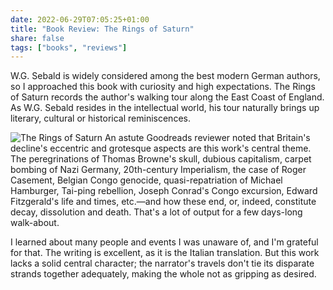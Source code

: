 ```yaml
---
date: 2022-06-29T07:05:25+01:00
title: "Book Review: The Rings of Saturn"
share: false
tags: ["books", "reviews"]
---
```

W.G. Sebald is widely considered among the best modern German authors, so
I approached this book with curiosity and high expectations. The  Rings of
Saturn records the author's walking tour along the East Coast of England. As
W.G. Sebald resides in the intellectual world, his tour naturally brings up
literary, cultural or historical reminiscences. 

![The Rings of Saturn](/images/the-rings-of-saturn.jpg#right)
An astute Goodreads reviewer noted that Britain's decline's eccentric and
grotesque aspects are this work's central theme. The peregrinations of Thomas
Browne's skull, dubious capitalism, carpet bombing of Nazi Germany,
20th-century Imperialism, the case of Roger Casement, Belgian Congo genocide,
quasi-repatriation of Michael Hamburger, Tai-ping rebellion, Joseph Conrad's
Congo excursion, Edward Fitzgerald's life and times, etc.—and how these end,
or, indeed, constitute decay, dissolution and death. That's a lot of output for
a few days-long walk-about.

I learned about many people and events I was unaware of, and I'm grateful for
that. The writing is excellent, as it is the Italian translation. But this work
lacks a solid central character; the narrator's travels don't tie its disparate
strands together adequately, making the whole not as gripping as desired.



 [rss]: https://nicolaiarocci.com/index.xml
 [tw]: http://twitter.com/nicolaiarocci
 [nl]: https://buttondown.email/nicolaiarocci

